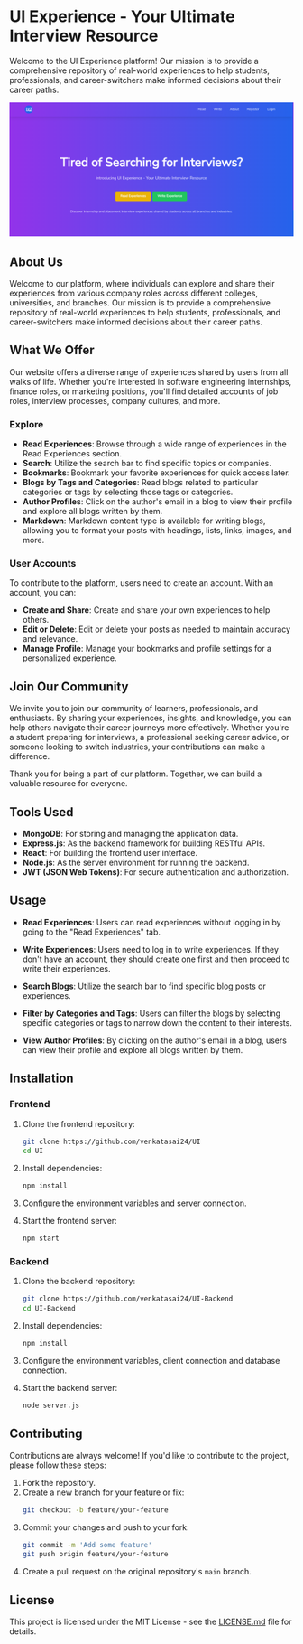 # UI Experience - Your Ultimate Interview Resource

Welcome to the UI Experience platform! Our mission is to provide a comprehensive repository of real-world experiences to help students, professionals, and career-switchers make informed decisions about their career paths.

![Home](./src/assets/home.png)

## About Us

Welcome to our platform, where individuals can explore and share their experiences from various company roles across different colleges, universities, and branches. Our mission is to provide a comprehensive repository of real-world experiences to help students, professionals, and career-switchers make informed decisions about their career paths.

## What We Offer

Our website offers a diverse range of experiences shared by users from all walks of life. Whether you're interested in software engineering internships, finance roles, or marketing positions, you'll find detailed accounts of job roles, interview processes, company cultures, and more.

### Explore

- **Read Experiences**: Browse through a wide range of experiences in the Read Experiences section.
- **Search**: Utilize the search bar to find specific topics or companies.
- **Bookmarks**: Bookmark your favorite experiences for quick access later.
- **Blogs by Tags and Categories**: Read blogs related to particular categories or tags by selecting those tags or categories.
- **Author Profiles**: Click on the author's email in a blog to view their profile and explore all blogs written by them.
- **Markdown**: Markdown content type is available for writing blogs, allowing you to format your posts with headings, lists, links, images, and more.

### User Accounts

To contribute to the platform, users need to create an account. With an account, you can:

- **Create and Share**: Create and share your own experiences to help others.
- **Edit or Delete**: Edit or delete your posts as needed to maintain accuracy and relevance.
- **Manage Profile**: Manage your bookmarks and profile settings for a personalized experience.

## Join Our Community

We invite you to join our community of learners, professionals, and enthusiasts. By sharing your experiences, insights, and knowledge, you can help others navigate their career journeys more effectively. Whether you're a student preparing for interviews, a professional seeking career advice, or someone looking to switch industries, your contributions can make a difference.

Thank you for being a part of our platform. Together, we can build a valuable resource for everyone.

## Tools Used

- **MongoDB**: For storing and managing the application data.
- **Express.js**: As the backend framework for building RESTful APIs.
- **React**: For building the frontend user interface.
- **Node.js**: As the server environment for running the backend.
- **JWT (JSON Web Tokens)**: For secure authentication and authorization.

## Usage

- **Read Experiences**: Users can read experiences without logging in by going to the "Read Experiences" tab.

- **Write Experiences**: Users need to log in to write experiences. If they don't have an account, they should create one first and then proceed to write their experiences.

- **Search Blogs**: Utilize the search bar to find specific blog posts or experiences.

- **Filter by Categories and Tags**: Users can filter the blogs by selecting specific categories or tags to narrow down the content to their interests.

- **View Author Profiles**: By clicking on the author's email in a blog, users can view their profile and explore all blogs written by them.

## Installation

### Frontend

1. Clone the frontend repository:

   ```bash
   git clone https://github.com/venkatasai24/UI
   cd UI
   ```

2. Install dependencies:

   ```bash
   npm install
   ```

3. Configure the environment variables and server connection.

4. Start the frontend server:

   ```bash
   npm start
   ```

### Backend

1. Clone the backend repository:

   ```bash
   git clone https://github.com/venkatasai24/UI-Backend
   cd UI-Backend
   ```

2. Install dependencies:

   ```bash
   npm install
   ```

3. Configure the environment variables, client connection and database connection.

4. Start the backend server:

   ```bash
   node server.js
   ```

## Contributing

Contributions are always welcome! If you'd like to contribute to the project, please follow these steps:

1. Fork the repository.
2. Create a new branch for your feature or fix:
   ```bash
   git checkout -b feature/your-feature
   ```
3. Commit your changes and push to your fork:
   ```bash
   git commit -m 'Add some feature'
   git push origin feature/your-feature
   ```
4. Create a pull request on the original repository's `main` branch.

## License

This project is licensed under the MIT License - see the [LICENSE.md](./LICENSE.md) file for details.
